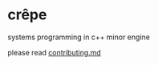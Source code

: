 # crêpe

systems programming in c++ minor engine

please read [contributing.md](./contributing.md)

